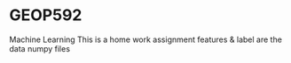 # GEOP592
Machine Learning 
This is a home work assignment
features & label are the data numpy files
